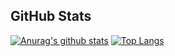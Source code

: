 ## GitHub Stats
[![Anurag's github stats](https://github-readme-stats.vercel.app/api?username=rav4s&theme=cobalt&show_icons=true)](https://github.com/anuraghazra/github-readme-stats)
[![Top Langs](https://github-readme-stats.vercel.app/api/top-langs/?username=rav4s&theme=cobalt&show_icons=true&layout=compact)](https://github.com/anuraghazra/github-readme-stats)
